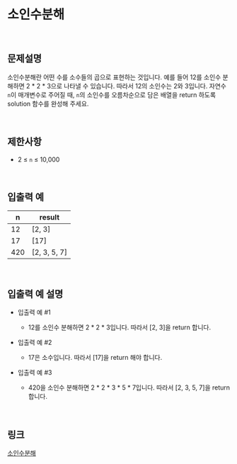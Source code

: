 # 소인수분해

<br>

## 문제설명
소인수분해란 어떤 수를 소수들의 곱으로 표현하는 것입니다. 예를 들어 12를 소인수 분해하면 2 * 2 * 3으로 나타낼 수 있습니다. 따라서 12의 소인수는 2와 3입니다. 자연수 `n`이 매개변수로 주어질 때, `n`의 소인수를 오름차순으로 담은 배열을 return 하도록 solution 함수를 완성해 주세요.

<br>

## 제한사항
- 2 ≤ `n` ≤ 10,000

<br>

## 입출력 예
| n | result |
|---|---|
| 12 | [2, 3] |
| 17 | [17] |
| 420 | [2, 3, 5, 7] |

<br>

## 입출력 예 설명
- 입출력 예 #1
    - 12를 소인수 분해하면 2 * 2 * 3입니다. 따라서 [2, 3]을 return 합니다.

- 입출력 예 #2
    - 17은 소수입니다. 따라서 [17]을 return 해야 합니다.

- 입출력 예 #3
    - 420을 소인수 분해하면 2 * 2 * 3 * 5 * 7입니다. 따라서 [2, 3, 5, 7]을 return 합니다.

<br>

## 링크
[소인수분해](https://school.programmers.co.kr/learn/courses/30/lessons/120852)
